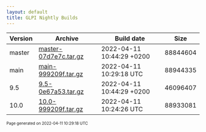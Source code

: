 ```yaml
---
layout: default
title: GLPI Nightly Builds
---
```


Version|Archive|Build date|Size
---|---|---|---
master|[master-07d7e7c.tar.gz](master-07d7e7c.tar.gz)|2022-04-11 10:44:29 +0200|88844604
main|[main-999209f.tar.gz](main-999209f.tar.gz)|2022-04-11 10:29:18 UTC|88944335
9.5|[9.5-0e67a53.tar.gz](9.5-0e67a53.tar.gz)|2022-04-11 10:44:29 +0200|46096407
10.0|[10.0-999209f.tar.gz](10.0-999209f.tar.gz)|2022-04-11 10:24:26 UTC|88933081

<font size="1">Page generated on 2022-04-11 10:29:18 UTC</font>
